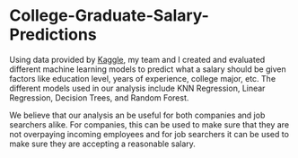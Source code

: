 # College-Graduate-Salary-Predictions

Using data provided by [Kaggle](https://www.kaggle.com/datasets/e1cfbb38c0fe2129a6e744aff1ebd180d4d4c8097a17f9f2860027c0c0793c36?select=batch2_jobID_00B80TR.csv), my team and I created and evaluated different machine learning models to predict what a salary should be given factors like education level, years of experience, college major, etc. The different models used in our analysis include KNN Regression, Linear Regression, Decision Trees, and Random Forest.

We believe that our analysis an be useful for both companies and job searchers alike. For companies, this can be used to make sure that they are not overpaying incoming employees and for job searchers it can be used to make sure they are accepting a reasonable salary. 
